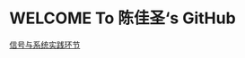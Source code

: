 # WELCOME To 陈佳圣‘s GitHub

[信号与系统实践环节](https://github.com/915049071/915049071.github.io/blob/main/BUTTON%E7%A6%BB%E6%95%A3.py)
